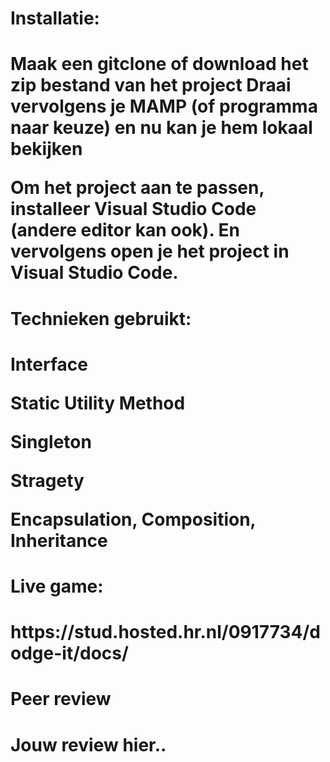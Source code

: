 <h1>Installatie:<h1>

<p>Maak een gitclone of download het zip bestand van het project
Draai vervolgens je MAMP (of programma naar keuze) en nu kan je
hem lokaal bekijken
<p>

<p>Om het project aan te passen, installeer Visual Studio Code (andere editor kan ook).
En vervolgens open je het project in Visual Studio Code.
<p>

<h1>Technieken gebruikt:<h1>
<p>Interface<p>
<p>Static Utility Method<p>
<p>Singleton<p>
<p>Stragety<p>
<p>Encapsulation, Composition, Inheritance<p>

<h1>Live game:<h1>
<p>https://stud.hosted.hr.nl/0917734/dodge-it/docs/<p>

<h1>Peer review<h1>
<p>Jouw review hier..<p>
